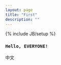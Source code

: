 ```yaml
---
layout: page
title: "First"
description: ""
---
```

{% include JB/setup %}
### `Hello, EVERYONE!`
中文

